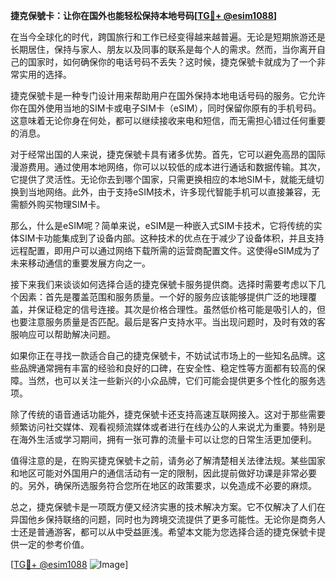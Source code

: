 **捷克保號卡：让你在国外也能轻松保持本地号码[[TG💪+ @esim1088](https://t.me/s/esim1088)]**

在当今全球化的时代，跨国旅行和工作已经变得越来越普遍。无论是短期旅游还是长期居住，保持与家人、朋友以及同事的联系是每个人的需求。然而，当你离开自己的国家时，如何确保你的电话号码不丢失？这时候，捷克保號卡就成为了一个非常实用的选择。

捷克保號卡是一种专门设计用来帮助用户在国外保持本地电话号码的服务。它允许你在国外使用当地的SIM卡或电子SIM卡（eSIM），同时保留你原有的手机号码。这意味着无论你身在何处，都可以继续接收来电和短信，而无需担心错过任何重要的消息。

对于经常出国的人来说，捷克保號卡具有诸多优势。首先，它可以避免高昂的国际漫游费用。通过使用本地网络，你可以以较低的成本进行通话和数据传输。其次，它提供了灵活性。无论你去到哪个国家，只需更换相应的本地SIM卡，就能无缝切换到当地网络。此外，由于支持eSIM技术，许多现代智能手机可以直接兼容，无需额外购买物理SIM卡。

那么，什么是eSIM呢？简单来说，eSIM是一种嵌入式SIM卡技术，它将传统的实体SIM卡功能集成到了设备内部。这种技术的优点在于减少了设备体积，并且支持远程配置，即用户可以通过网络下载所需的运营商配置文件。这使得eSIM成为了未来移动通信的重要发展方向之一。

接下来我们来谈谈如何选择合适的捷克保號卡服务提供商。选择时需要考虑以下几个因素：首先是覆盖范围和服务质量。一个好的服务应该能够提供广泛的地理覆盖，并保证稳定的信号连接。其次是价格合理性。虽然低价格可能是吸引人的，但也要注意服务质量是否匹配。最后是客户支持水平。当出现问题时，及时有效的客服响应可以帮助解决问题。

如果你正在寻找一款适合自己的捷克保號卡，不妨试试市场上的一些知名品牌。这些品牌通常拥有丰富的经验和良好的口碑，在安全性、稳定性等方面都有较高的保障。当然，也可以关注一些新兴的小众品牌，它们可能会提供更多个性化的服务选项。

除了传统的语音通话功能外，捷克保號卡还支持高速互联网接入。这对于那些需要频繁访问社交媒体、观看视频流媒体或者进行在线办公的人来说尤为重要。特别是在海外生活或学习期间，拥有一张可靠的流量卡可以让您的日常生活更加便利。

值得注意的是，在购买捷克保號卡之前，请务必了解清楚相关法律法规。某些国家和地区可能对外国用户的通信活动有一定的限制，因此提前做好功课是非常必要的。另外，确保所选服务符合您所在地区的政策要求，以免造成不必要的麻烦。

总之，捷克保號卡是一项既方便又经济实惠的技术解决方案。它不仅解决了人们在异国他乡保持联络的问题，同时也为跨境交流提供了更多可能性。无论你是商务人士还是普通游客，都可以从中受益匪浅。希望本文能为您选择合适的捷克保號卡提供一定的参考价值。

[[TG💪+ @esim1088](https://t.me/s/esim1088) ![Image](https://i.postimg.cc/4NQfJmqS/Snipaste-2025-05-13-00-14-12.png)]